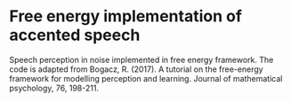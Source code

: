 # Free energy implementation of accented speech

Speech perception in noise implemented in free energy framework. The code is adapted from Bogacz, R. (2017). A tutorial on the free-energy framework for modelling perception and learning. Journal of mathematical psychology, 76, 198-211.
